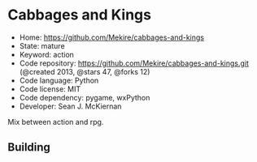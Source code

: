 # Cabbages and Kings

- Home: https://github.com/Mekire/cabbages-and-kings
- State: mature
- Keyword: action
- Code repository: https://github.com/Mekire/cabbages-and-kings.git (@created 2013, @stars 47, @forks 12)
- Code language: Python
- Code license: MIT
- Code dependency: pygame, wxPython
- Developer: Sean J. McKiernan

Mix between action and rpg.

## Building
